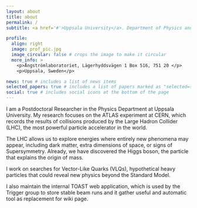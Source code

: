 ```yaml
---
layout: about
title: about
permalink: /
subtitle: <a href='#'>Uppsala University</a>. Department of Physics and Astronomy.

profile:
  align: right
  image: prof_pic.jpg
  image_circular: false # crops the image to make it circular
  more_info: >
    <p>Ångströmlaboratoriet, Lägerhyddsvägen 1 Box 516, 751 20 </p>
    <p>Uppsala, Sweden</p>

news: true # includes a list of news items
selected_papers: true # includes a list of papers marked as "selected={true}"
social: true # includes social icons at the bottom of the page
---
```


I am a Postdoctoral Researcher in the Physics Department at Uppsala University. My research focuses on the ATLAS experiment at CERN, which records the results of collisions produced by the Large Hadron Collider (LHC), the most powerful particle accelerator in the world.

The LHC allows us to explore energies where entirely new phenomena may appear, including dark matter, extra dimensions of space, or signs of Supersymmetry. Already, we have discovered the Higgs boson, the particle that explains the origin of mass.

I work on searches for Vector-Like Quarks (VLQs), hypothetical heavy particles that could reveal new physics beyond the Standard Model.

I also maintain the internal TOAST web application, which is used by the Trigger group to store stable beam runs and it gather useful and automatic tool as replacement for wiki page.

